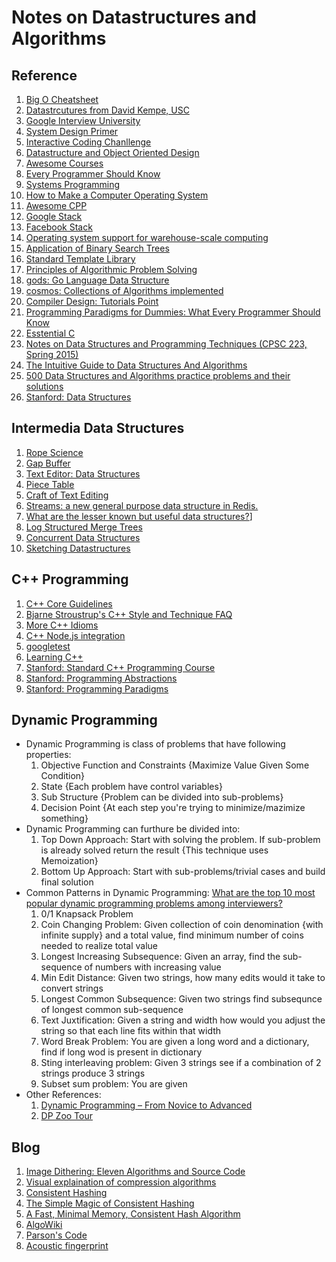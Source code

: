 # Notes on Datastructures and Algorithms

## Reference

1. [Big O Cheatsheet](http://bigocheatsheet.com/)
1. [Datastrcutures from David Kempe, USC](http://www-scf.usc.edu/~csci104/20142/lectures/DataStructures.pdf)
1. [Google Interview University](https://github.com/jgwhite/google-interview-university)
1. [System Design Primer](https://github.com/donnemartin/system-design-primer)
1. [Interactive Coding Chanllenge](https://github.com/donnemartin/interactive-coding-challenges)
1. [Datastructure and Object Oriented Design](http://www-scf.usc.edu/~csci104/20142/lectures/)
1. [Awesome Courses](https://github.com/prakhar1989/awesome-courses#programming-languages--compilers)
1. [Every Programmer Should Know](https://github.com/mr-mig/every-programmer-should-know)
1. [Systems Programming](https://github.com/angrave/SystemProgramming/wiki)
1. [How to Make a Computer Operating System](https://github.com/SamyPesse/How-to-Make-a-Computer-Operating-System)
1. [Awesome CPP](https://github.com/gibsjose/cpp-cheat-sheet)
1. [Google Stack](http://malteschwarzkopf.de/research/assets/google-stack.pdf)
1. [Facebook Stack](http://malteschwarzkopf.de/research/assets/facebook-stack.pdf)
1. [Operating system support for warehouse-scale computing](http://citeseerx.ist.psu.edu/viewdoc/download?doi=10.1.1.722.1768&rep=rep1&type=pdf)
1. [Application of Binary Search Trees](https://stackoverflow.com/questions/2130416/what-are-the-applications-of-binary-trees)
1. [Standard Template Library](http://web.eng.fiu.edu/watsonh/eel3160/Lectures/STL-Lectures.pdf)
1. [Principles of Algorithmic Problem Solving](http://www.csc.kth.se/~jsannemo/slask/main.pdf)
1. [gods: Go Language Data Structure](https://github.com/emirpasic/gods)
1. [cosmos: Collections of Algorithms implemented](https://github.com/OpenGenus/cosmos)
1. [Compiler Design: Tutorials Point](https://www.tutorialspoint.com/compiler_design/index.htm)
1. [Programming Paradigms for Dummies: What Every Programmer Should Know](https://www.info.ucl.ac.be/~pvr/VanRoyChapter.pdf)
1. [Esstential C](http://cslibrary.stanford.edu/101/EssentialC.pdf)
1. [Notes on Data Structures and Programming Techniques (CPSC 223, Spring 2015)](http://cs.yale.edu/homes/aspnes/classes/223/notes.html)
1. [The Intuitive Guide to Data Structures And Algorithms](https://www.interviewcake.com/data-structures-and-algorithms-guide)
1. [500 Data Structures and Algorithms practice problems and their solutions](https://techiedelight.quora.com/500-Data-Structures-and-Algorithms-practice-problems-and-their-solutions?__filter__&__nsrc__=2&__snid3__=1594232728&share=1)
1. [Stanford: Data Structures](https://web.stanford.edu/class/cs166/)

## Intermedia Data Structures

1. [Rope Science](https://github.com/google/xi-editor/blob/master/doc/rope_science/intro.md)
1. [Gap Buffer](https://en.wikipedia.org/wiki/Gap_buffer)
1. [Text Editor: Data Structures](http://www.averylaird.com/programming/editor/2017/09/30/the-piece-table/)
1. [Piece Table](https://en.wikipedia.org/wiki/Piece_table)
1. [Craft of Text Editing](http://www.finseth.com/craft/craft.pdf)
1. [Streams: a new general purpose data structure in Redis.](http://antirez.com/news/114)
1. [What are the lesser known but useful data structures?](https://stackoverflow.com/questions/500607/what-are-the-lesser-known-but-useful-data-structures)]
1. [Log Structured Merge Trees](https://en.wikipedia.org/wiki/Log-structured_merge-tree)
1. [Concurrent Data Structures](https://www.cs.tau.ac.il/~shanir/concurrent-data-structures.pdf)
1. [Sketching Datastructures](http://lkozma.net/blog/sketching-data-structures/)

## C++ Programming

1. [C++ Core Guidelines](https://github.com/isocpp/CppCoreGuidelines/blob/master/CppCoreGuidelines.md)
1. [Bjarne Stroustrup's C++ Style and Technique FAQ](http://www.stroustrup.com/bs_faq2.html#slow-containers)
1. [More C++ Idioms](https://en.wikibooks.org/wiki/More_C%2B%2B_Idioms)
1. [C++ Node.js integration](https://nodeaddons.com/c-processing-from-node-js/)
1. [googletest](https://github.com/google/googletest/blob/master/googlemock/docs/ForDummies.md)
1. [Learning C++](https://blog.tartanllama.xyz/learning-cpp/)
1. [Stanford: Standard C++ Programming Course](http://web.stanford.edu/class/cs106l/lectures.html)
1. [Stanford: Programming Abstractions](https://see.stanford.edu/Course/CS106B)
1. [Stanford: Programming Paradigms](https://see.stanford.edu/Course/CS107)

## Dynamic Programming

- Dynamic Programming is class of problems that have following properties:
    1. Objective Function and Constraints {Maximize Value Given Some Condition}
    1. State {Each problem have control variables}
    1. Sub Structure {Problem can be divided into sub-problems}
    1. Decision Point {At each step you're trying to minimize/mazimize something}
- Dynamic Programming can furthure be divided into:
    1. Top Down Approach: Start with  solving the problem. If sub-problem is already solved return the result {This technique uses Memoization}
    1. Bottom Up Approach: Start with sub-problems/trivial cases and build final solution
- Common Patterns in Dynamic Programming:
[What are the top 10 most popular dynamic programming problems among interviewers?](https://www.quora.com/What-are-the-top-10-most-popular-dynamic-programming-problems-among-interviewers)
    1. 0/1 Knapsack Problem
    1. Coin Changing Problem: Given collection of coin denomination {with infinite supply} and a total value, find minimum number of coins needed to realize total value
    1. Longest Increasing Subsequence: Given an array, find the sub-sequence of numbers with increasing value
    1. Min Edit Distance: Given two strings, how many edits would it take to convert strings
    1. Longest Common Subsequence: Given two strings find subsequnce of longest common sub-sequence
    1. Text Juxtification: Given a string and width how would you adjust the string so that each line fits within that width
    1. Word Break Problem: You are given a long word and a dictionary, find if long wod is present in dictionary
    1. Sting interleaving problem: Given 3 strings see if a combination of 2 strings produce 3 strings
    1. Subset sum problem: You are given
- Other References:
    1. [Dynamic Programming – From Novice to Advanced](https://www.topcoder.com/community/data-science/data-science-tutorials/dynamic-programming-from-novice-to-advanced/)
    1. [DP Zoo Tour](http://blog.ezyang.com/2010/11/dp-zoo-tour/)

## Blog

1. [Image Dithering: Eleven Algorithms and Source Code](http://www.tannerhelland.com/4660/dithering-eleven-algorithms-source-code/)
1. [Visual explaination of compression algorithms](https://unwttng.com/compression-decompressed)
1. [Consistent Hashing](http://www.acodersjourney.com/2017/10/system-design-interview-consistent-hashing/)
1. [The Simple Magic of Consistent Hashing](http://www.paperplanes.de/2011/12/9/the-magic-of-consistent-hashing.html)
1. [A Fast, Minimal Memory, Consistent Hash Algorithm](https://arxiv.org/pdf/1406.2294.pdf)
1. [AlgoWiki](https://github.com/vicky002/AlgoWiki)
1. [Parson's Code](https://en.wikipedia.org/wiki/Parsons_code)
1. [Acoustic fingerprint](https://en.wikipedia.org/wiki/Acoustic_fingerprint)